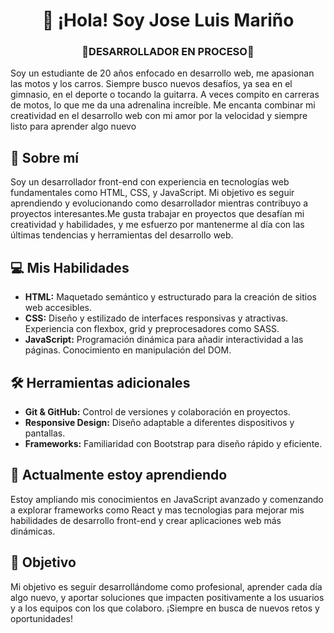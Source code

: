 <h1 align="center"> 👋 ¡Hola! Soy Jose Luis Mariño </h1>


<h3 align="center"> 🚧DESARROLLADOR EN PROCESO🚧</h3>

Soy un estudiante de 20 años enfocado en desarrollo web, me apasionan las motos y los carros. Siempre busco nuevos desafíos, ya sea en el gimnasio, en el deporte o tocando la guitarra. A veces compito en carreras de motos, lo que me da una adrenalina increíble. Me encanta combinar mi creatividad en el desarrollo web con mi amor por la velocidad y siempre listo para aprender algo nuevo

## 🚀 Sobre mí
Soy un desarrollador front-end con experiencia en tecnologías web fundamentales como HTML, CSS, y JavaScript. Mi objetivo es seguir aprendiendo y evolucionando como desarrollador mientras contribuyo a proyectos interesantes.Me gusta trabajar en proyectos que desafían mi creatividad y habilidades, y me esfuerzo por mantenerme al día con las últimas tendencias y herramientas del desarrollo web.

## 💻 Mis Habilidades
- **HTML:** Maquetado semántico y estructurado para la creación de sitios web accesibles.
- **CSS:** Diseño y estilizado de interfaces responsivas y atractivas. Experiencia con flexbox, grid y preprocesadores como SASS.
- **JavaScript:** Programación dinámica para añadir interactividad a las páginas. Conocimiento en manipulación del DOM.

## 🛠️ Herramientas adicionales
- **Git & GitHub:** Control de versiones y colaboración en proyectos.
- **Responsive Design:** Diseño adaptable a diferentes dispositivos y pantallas.
- **Frameworks:** Familiaridad con Bootstrap para diseño rápido y eficiente.

## 🌱 Actualmente estoy aprendiendo
Estoy ampliando mis conocimientos en JavaScript avanzado y comenzando a explorar frameworks como React y mas tecnologias para mejorar mis habilidades de desarrollo front-end y crear aplicaciones web más dinámicas.

## 🚀 Objetivo
Mi objetivo es seguir desarrollándome como profesional, aprender cada día algo nuevo, y aportar soluciones que impacten positivamente a los usuarios y a los equipos con los que colaboro. ¡Siempre en busca de nuevos retos y oportunidades!